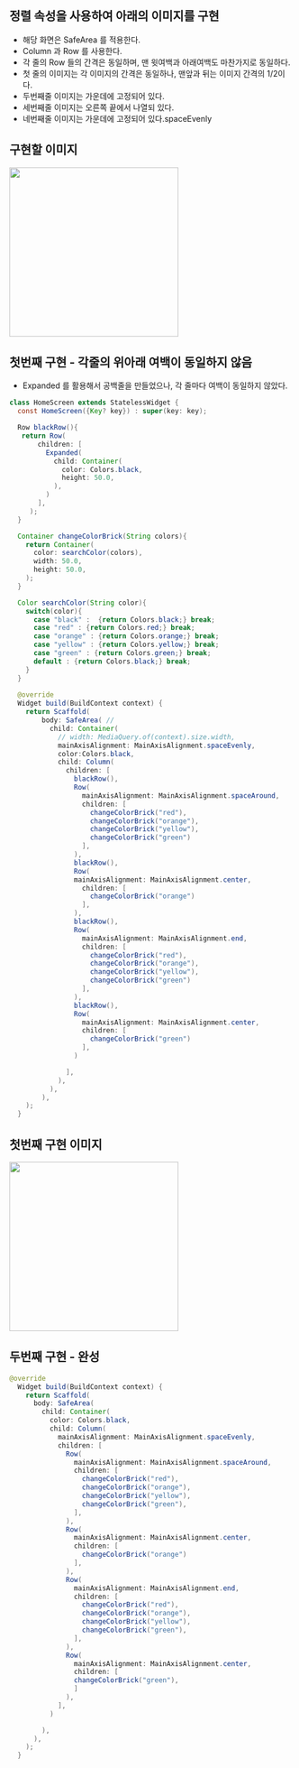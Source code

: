 ## 정렬 속성을 사용하여 아래의 이미지를 구현
- 해당 화면은 SafeArea 를 적용한다.
- Column 과 Row 를 사용한다. 
- 각 줄의 Row 들의 간격은 동일하며, 맨 윗여백과 아래여백도 마찬가지로 동일하다.
- 첫 줄의 이미지는 각 이미지의 간격은 동일하나, 맨앞과 뒤는 이미지 간격의 1/2이다. 
- 두번째줄 이미지는 가운데에 고정되어 있다.
- 세번째줄 이미지는 오른쪽 끝에서 나열되 있다. 
- 네번째줄 이미지는 가운데에 고정되어 있다.spaceEvenly 

## 구현할 이미지
<img src = "https://user-images.githubusercontent.com/71206860/190420940-739d1cb9-ff36-435c-a3c0-49ab0ea49470.png" width = "300" />



## 첫번째 구현 - 각줄의 위아래 여백이 동일하지 않음
  - Expanded 를 활용해서 공백줄을 만들었으나, 각 줄마다 여백이 동일하지 않았다.

```java
class HomeScreen extends StatelessWidget {
  const HomeScreen({Key? key}) : super(key: key);

  Row blackRow(){
   return Row(
       children: [
         Expanded(
           child: Container(
             color: Colors.black,
             height: 50.0,
           ),
         )
       ],
     );
  }

  Container changeColorBrick(String colors){
    return Container(
      color: searchColor(colors),
      width: 50.0,
      height: 50.0,
    );
  }

  Color searchColor(String color){
    switch(color){
      case "black" :  {return Colors.black;} break;
      case "red" : {return Colors.red;} break;
      case "orange" : {return Colors.orange;} break;
      case "yellow" : {return Colors.yellow;} break;
      case "green" : {return Colors.green;} break;
      default : {return Colors.black;} break;
    }
  }
  
  @override
  Widget build(BuildContext context) {
    return Scaffold(
        body: SafeArea( //
          child: Container(
            // width: MediaQuery.of(context).size.width,
            mainAxisAlignment: MainAxisAlignment.spaceEvenly,
            color:Colors.black,
            child: Column(
              children: [
                blackRow(),
                Row(
                  mainAxisAlignment: MainAxisAlignment.spaceAround,
                  children: [
                    changeColorBrick("red"),
                    changeColorBrick("orange"),
                    changeColorBrick("yellow"),
                    changeColorBrick("green")
                  ],
                ),
                blackRow(),
                Row(
                mainAxisAlignment: MainAxisAlignment.center,
                  children: [
                    changeColorBrick("orange")
                  ],
                ),
                blackRow(),
                Row(
                  mainAxisAlignment: MainAxisAlignment.end,
                  children: [
                    changeColorBrick("red"),
                    changeColorBrick("orange"),
                    changeColorBrick("yellow"),
                    changeColorBrick("green")
                  ],
                ),
                blackRow(),
                Row(
                  mainAxisAlignment: MainAxisAlignment.center,
                  children: [
                    changeColorBrick("green")
                  ],
                )

              ],
            ),
          ),
        ),
    );
  }
```
## 첫번째 구현 이미지
<img src = "https://user-images.githubusercontent.com/71206860/190420732-18233162-8ba5-40de-ad88-daf7398d6952.png" width="300"/>



## 두번째 구현 - 완성

```java
@override
  Widget build(BuildContext context) {
    return Scaffold(
      body: SafeArea(
        child: Container(
          color: Colors.black,
          child: Column(
            mainAxisAlignment: MainAxisAlignment.spaceEvenly,
            children: [
              Row(
                mainAxisAlignment: MainAxisAlignment.spaceAround,
                children: [
                  changeColorBrick("red"),
                  changeColorBrick("orange"),
                  changeColorBrick("yellow"),
                  changeColorBrick("green"),
                ],
              ),
              Row(
                mainAxisAlignment: MainAxisAlignment.center,
                children: [
                  changeColorBrick("orange")
                ],
              ),
              Row(
                mainAxisAlignment: MainAxisAlignment.end,
                children: [
                  changeColorBrick("red"),
                  changeColorBrick("orange"),
                  changeColorBrick("yellow"),
                  changeColorBrick("green"),
                ],
              ),
              Row(
                mainAxisAlignment: MainAxisAlignment.center,
                children: [
                changeColorBrick("green"),
                ]
              ),
            ],
          )

        ),
      ),
    );
  }

```
